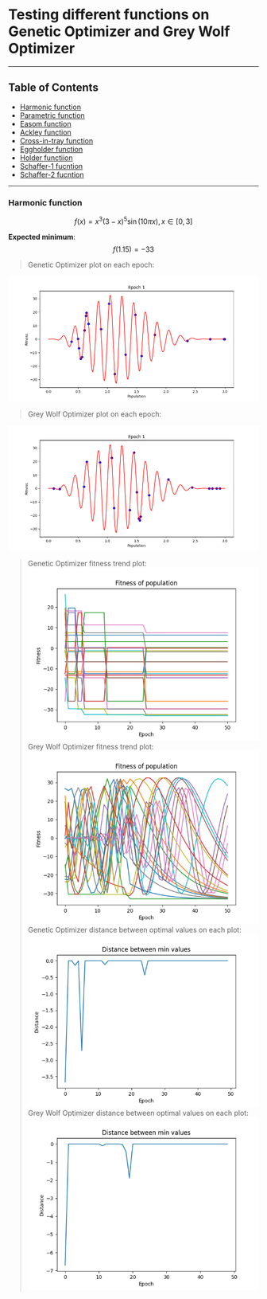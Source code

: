 # Testing different functions on Genetic Optimizer and Grey Wolf Optimizer

-----

## Table of Contents

- [Harmonic function](#Harmonic-function)
- [Parametric function](#Parametric-function)
- [Easom function](#Easom-function)
- [Ackley function](#Ackley-function)
- [Cross-in-tray function](#Cross-in-tray-function)
- [Eggholder function](#Eggholder-function)
- [Holder functiion](#Holder-function)
- [Schaffer-1 fucntion](#Schaffer-1-fucntion)
- [Schaffer-2 fucntion](#Schaffer-2-fucntion)  


-----


### Harmonic function

$$
f(x) = x^3(3-x)^5\sin(10\pi x), x\in[0,3]
$$

**Expected minimum**: $$f(1.15)=-33$$

> Genetic Optimizer plot on each epoch:

![](animated_HARMONIC_GO.gif)  
> Grey Wolf Optimizer plot on each epoch:

![](animated_HARMONIC_GWO.gif)
> Genetic Optimizer fitness trend plot:
![](fitness_trend_HARMONIC_GO.png)
> Grey Wolf Optimizer fitness trend plot:
![](fitness_trend_HARMONIC_GWO.png)
> Genetic Optimizer distance between optimal values on each plot:
![](distances_HARMONIC_GO.png)
> Grey Wolf Optimizer distance between optimal values on each plot:
![](distances_HARMONIC_GWO.png)
